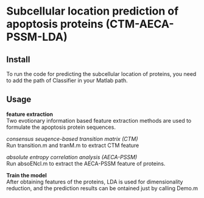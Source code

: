 # Subcellular location prediction of apoptosis proteins (CTM-AECA-PSSM-LDA)
## Install
To run the code for predicting the subcellular location of proteins, you need to add the path of Classifier in your Matlab path.

## Usage
**feature extraction**<br>
Two evotionary information based feature extraction methods are used to formulate the apoptosis protein sequences.<br>

*consensus seuqence-based transition matrix (CTM)*<br>
Run transition.m and tranM.m to extract CTM feature<br>

*absolute entropy correlation analysis (AECA-PSSM)*<br>
Run absoENcl.m to extract the AECA-PSSM feature of proteins.<br>

**Train the model**<br>
After obtaining features of the proteins, LDA is used for dimensionality reduction, and the prediction results can be ontained just by calling Demo.m
